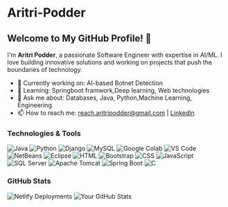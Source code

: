 # Aritri-Podder
## Welcome to My GitHub Profile! 👋

I'm **Aritri Podder**, a passionate Software Engineer with expertise in AI/ML. I love building innovative solutions and working on projects that push the boundaries of technology. 

- 🔭 Currently working on: AI-based Botnet Detection
- 🌱 Learning: Springboot framwork,Deep learning, Web technologies
- 💬 Ask me about: Databases, Java, Python,Machine Learning, Engineering
- 📫 How to reach me: reach.aritripodder@gmail.com | [LinkedIn](https://www.linkedin.com/in/aritri-podder-749887226/)

### Technologies & Tools
![Java](https://img.shields.io/badge/-Java-007396?style=flat-square&logo=java)
![Python](https://img.shields.io/badge/-Python-3776AB?style=flat-square&logo=python)
![Django](https://img.shields.io/badge/-Django-092E20?style=flat-square&logo=django)
![MySQL](https://img.shields.io/badge/-MySQL-4479A1?style=flat-square&logo=mysql)
![Google Colab](https://img.shields.io/badge/-Google%20Colab-F9AB00?style=flat-square&logo=googlecolab)
![VS Code](https://img.shields.io/badge/-VS%20Code-007ACC?style=flat-square&logo=visualstudiocode)
![NetBeans](https://img.shields.io/badge/-NetBeans-1B6AC6?style=flat-square&logo=apache-netbeans-ide)
![Eclipse](https://img.shields.io/badge/-Eclipse-2C2255?style=flat-square&logo=eclipseide)
![HTML](https://img.shields.io/badge/-HTML-E34F26?style=flat-square&logo=html5)
![Bootstrap](https://img.shields.io/badge/-Bootstrap-563D7C?style=flat-square&logo=bootstrap)
![CSS](https://img.shields.io/badge/-CSS-1572B6?style=flat-square&logo=css3)
![JavaScript](https://img.shields.io/badge/-JavaScript-F7DF1E?style=flat-square&logo=javascript)
![SQL Server](https://img.shields.io/badge/-SQL%20Server-CC2927?style=flat-square&logo=microsoftsqlserver)
![Apache Tomcat](https://img.shields.io/badge/-Apache%20Tomcat-F8DC75?style=flat-square&logo=apachetomcat)
![Spring Boot](https://img.shields.io/badge/-Spring%20Boot-6DB33F?style=flat-square&logo=springboot)
![C](https://img.shields.io/badge/-C-A8B9CC?style=flat-square&logo=c)

### GitHub Stats


![Netlify Deployments](https://img.shields.io/badge/-Netlify%20Deployed-00C7B7?style=flat-square&logo=netlify)
![Your GitHub Stats](https://github-readme-stats.vercel.app/api?username=AritriPodde2210&show_icons=true)
